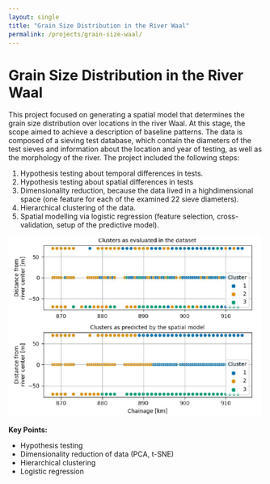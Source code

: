 ```yaml
---
layout: single
title: "Grain Size Distribution in the River Waal"
permalink: /projects/grain-size-waal/
---
```


# Grain Size Distribution in the River Waal

This project focused on generating a spatial model that determines the grain size distribution over locations in the river Waal. At this stage, the scope aimed to achieve a description of baseline patterns. The data is composed of a sieving test database, which contain the diameters of the test sieves and information about the location and year of testing, as well as the morphology of the river. The project included the following steps:
1. Hypothesis testing about temporal differences in tests.
2. Hypothesis testing about spatial differences in tests
3. Dimensionality reduction, because the data lived in a highdimensional
space (one feature for each of the examined 22
sieve diameters).
4. Hierarchical clustering of the data.
5. Spatial modelling via logistic regression (feature selection,
cross-validation, setup of the predictive model).

<img src="../assets/river.png" alt="river" width="500"/>

**Key Points:**
- Hypothesis testing
- Dimensionality reduction of data (PCA, t-SNE)
- Hierarchical clustering
- Logistic regression